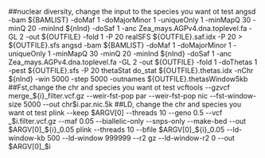 ##nuclear diversity, change the input to the species you want ot test
angsd -bam ${BAMLIST}  -doMaf 1 -doMajorMinor 1 -uniqueOnly 1 -minMapQ 30 -minQ 20 -minInd ${nInd} -doSaf 1 -anc Zea_mays.AGPv4.dna.toplevel.fa -GL 2 -out ${OUTFILE} -fold 1 -P 20
realSFS ${OUTFILE}.saf.idx -P 20 > ${OUTFILE}.sfs
angsd -bam ${BAMLIST}  -doMaf 1 -doMajorMinor 1 -uniqueOnly 1 -minMapQ 30 -minQ 20 -minInd ${nInd} -doSaf 1 -anc Zea_mays.AGPv4.dna.toplevel.fa -GL 2 -out ${OUTFILE} -fold 1 -doThetas 1 -pest ${OUTFILE}.sfs -P 20
thetaStat do_stat ${OUTFILE}.thetas.idx -nChr ${nInd} -win 5000 -step 5000 -outnames ${OUTFILE}.thetasWindow5kb
##Fst,change the chr and species you want ot test
vcftools --gzvcf merge_${i}_filter.vcf.gz --weir-fst-pop par --weir-fst-pop nic --fst-window-size 5000 --out chr$i.par.nic.5k 
##LD, change the chr and species you want ot test
plink --keep $ARGV[0] --threads 10 --geno 0.5 --vcf _$i.filter.vcf.gz --maf 0.05 --biallelic-only --snps-only --make-bed --out $ARGV[0]_${i}_0.05
plink --threads 10 --bfile $ARGV[0]_${i}_0.05 --ld-window-kb 500 --ld-window 999999 --r2 gz --ld-window-r2 0 --out $ARGV[0]_$i